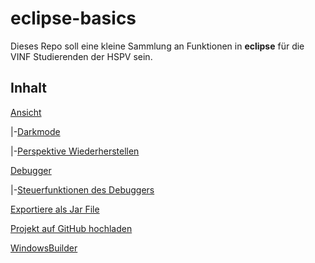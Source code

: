 # eclipse-basics

Dieses Repo soll eine kleine Sammlung an Funktionen in **eclipse** für die VINF Studierenden der HSPV sein.

## Inhalt
[Ansicht](Ansicht.md)

|-[Darkmode](Ansicht.md#darkmode)

|-[Perspektive Wiederherstellen](Ansicht.md#perspektive)

[Debugger](Debugger.md)

|-[Steuerfunktionen des Debuggers](Debugger.md#Steuerfunktionen)

[Exportiere als Jar File](ExportJarFile.md)

[Projekt auf GitHub hochladen](GIT.md)

[WindowsBuilder](WindowBuilder.md)